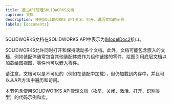 ```yaml
---
title: 通过API管理SOLIDWORKS文档
caption: 文档
description: 使用SOLIDWORKS API关闭、打开、遍历文档的示例
labels: [documents]
---
```

SOLIDWORKS文档在SOLIDWORKS API中表示为[IModelDoc2](https://help.solidworks.com/2018/english/api/sldworksapi/SolidWorks.Interop.sldworks~SolidWorks.Interop.sldworks.IModelDoc2.html)接口。

SOLIDWORKS允许同时打开和保持活动多个文档。此外，文档可能包含嵌入的文档，例如装配体通常包含其他装配体或作为组件链接的零件，绘图引用底层文档以加载绘图视图，零件也可以嵌入零件。

请注意，文档可以是不可见的（例如在装配中加载），但仍加载到内存中，并且可以从API方法中遍历和访问。

本节包含使用SOLIDWORKS API管理文档（枚举、关闭、激活、打开、识别类型）的代码示例和宏。